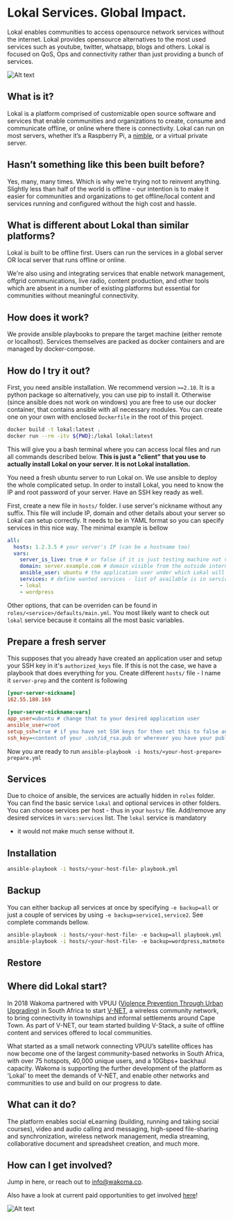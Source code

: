 # Lokal Services. Global Impact.

Lokal enables communities to access opensource network services without the internet. Lokal provides opensource alternatives to the most used services such as youtube, twitter, whatsapp, blogs and others.
Lokal is focused on QoS, Ops and connectivity rather than just providing a bunch of services.

![Alt text](https://wakoma.co/wp-content/uploads/2021/04/content2.jpg) 

## What is it?

Lokal is a platform comprised of customizable open source software and services that enable communities and organizations to create, consume and communicate offline, or online where there is connectivity.  Lokal can run on most servers, whether it’s a Raspberry Pi, a [nimble](https://wakoma.co/nimble), or a virtual private server.

## Hasn’t something like this been built before? 

Yes, many, many times. Which is why we’re trying not to reinvent anything.  Slightly less than half of the world is offline - our intention is to make it easier for communities and organizations to get offline/local content and services running and configured without the high cost and hassle.

## What is different about Lokal than similar platforms?

Lokal is built to be offline first.  Users can run the services in a global server OR local server that runs offline or online.

We're also using and integrating services that enable network management, offgrid communications, live radio, content production, and other tools which are absent in a number of existing platforms but essential for communities without meaningful connectivity. 

## How does it work?

We provide ansible playbooks to prepare the target machine (either remote or localhost). Services themselves are packed as docker containers and are managed by docker-compose.

## How do I try it out?
First, you need ansible installation. We recommend version `>=2.10`. It is a python package so
alternatively, you can use pip to install it. Otherwise (since ansible does not work on windows)
you are free to use our docker container, that contains ansible with all necessary modules. You
can create one on your own with enclosed `Dockerfile` in the root of this project.
```bash
docker build -t lokal:latest .
docker run --rm -itv ${PWD}:/lokal lokal:latest
```
This will give you a bash terminal where you can access local files and run all commands described below.
__This is just a "client" that you use to actually install Lokal on your server. It is not Lokal installation.__

You need a fresh ubuntu server to run Lokal on. We use ansible to deploy the whole complicated setup.
In order to install Lokal, you need to know the IP and root password of your server. Have an SSH key
ready as well.

First, create a new file in `hosts/` folder. I use server's nickname without any suffix. This file will include IP, domain and other details about your server so Lokal can setup correctly. It needs to be in
YAML format so you can specify services in this nice way. The minimal example is bellow

```YAML
all:
  hosts: 1.2.3.5 # your server's IP (can be a hostname too)
  vars:
    server_is_live: true # or false if it is just testing machine not visible from the internet
    domain: server.example.com # domain visible from the outside internet (used only when server_is_live=true)
    ansible_user: ubuntu # the application user under which Lokal will run
    services: # define wanted services - list of available is in services/ folder
    - lokal
    - wordpress
```

Other options, that can be overriden can be found in `roles/<service>/defaults/main.yml`. You most likely
want to check out `lokal` service because it contains all the most basic variables.

## Prepare a fresh server

This supposes that you already have created an application user and setup your SSH key in it's `authorized_keys` file. If this is not the case, we have a playbook that does everything for you. 
Create different `hosts/` file - I name it `server-prep` and the content is following
```ini
[your-server-nickname]
162.55.180.169

[your-server-nickname:vars]
app_user=ubuntu # change that to your desired application user
ansible_user=root
setup_ssh=true # if you have set SSH keys for then set this to false and leave `ssh_key` empty 
ssh_key=<content of your .ssh/id_rsa.pub or wherever you have your public key>
```

Now you are ready to run `ansible-playbook -i hosts/<your-host-prepare> prepare.yml`

## Services

Due to choice of ansible, the services are actually hidden in `roles` folder. You can find the basic
service `lokal` and optional services in other folders. You can choose services per host - thus in your
`hosts/` file. Add/remove any desired services in `vars:services` list. The `lokal` service is mandatory
- it would not make much sense without it. 

## Installation

```bash
ansible-playbook -i hosts/<your-host-file> playbook.yml
```

## Backup

You can either backup all services at once by specifying `-e backup=all` or just a couple of services
by using `-e backup=service1,service2`. See complete commands bellow.

```bash
ansible-playbook -i hosts/<your-host-file> -e backup=all playbook.yml
ansible-playbook -i hosts/<your-host-file> -e backup=wordpress,matmoto playbook.yml
```

## Restore

## Where did Lokal start?
In 2018 Wakoma partnered with VPUU ([Violence Prevention Through Urban Upgrading](https://vpuu.org.za)) in South Africa to start [V-NET](http://vpuu.org.za/towards-a-community-circular-economy/bridging-the-digital-divide/), a wireless community network, to bring connectivity in townships and informal settlements around Cape Town.  As part of V-NET, our team started building V-Stack, a suite of offline content and services offered to local communities.

What started as a small network connecting VPUU’s satellite offices has now become one of the largest community-based networks in South Africa, with over 75 hotspots, 40,000 unique users, and a 10Gbps+ backhaul capacity.  Wakoma is supporting the further development of the platform as 'Lokal' to meet the demands of V-NET, and enable other networks and communities to use and build on our progress to date. 

## What can it do?

The platform enables social eLearning (building, running and taking social courses), video and audio calling and messaging, high-speed file-sharing and synchronization, wireless network management, media streaming, collaborative document and spreadsheet creation, and much more. 

## How can I get involved?

Jump in here, or reach out to info@wakoma.co.

Also have a look at current paid opportunities to get involved [here](https://wakoma.co/opportunities/)! 


![Alt text](https://wakoma.co/wp-content/uploads/2020/01/IMG_5704-Large.jpg)
